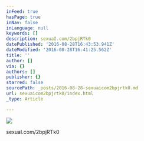 ```yaml
---
inFeed: true
hasPage: true
inNav: false
inLanguage: null
keywords: []
description: sexuaI.com/2bpjRTk0
datePublished: '2016-08-28T16:43:53.941Z'
dateModified: '2016-08-28T16:41:25.562Z'
title: ''
author: []
via: {}
authors: []
publisher: {}
starred: false
sourcePath: _posts/2016-08-28-sexuaicom2bpjrtk0.md
url: sexuaicom2bpjrtk0/index.html
_type: Article

---
```

![](https://the-grid-user-content.s3-us-west-2.amazonaws.com/c1b27688-511a-451c-8bca-e7e99c50a445.jpg)

sexuaI.com/2bpjRTk0